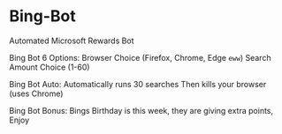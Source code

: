 # Bing-Bot
Automated Microsoft Rewards Bot

Bing Bot 6 Options: 
Browser Choice (Firefox, Chrome, Edge ``eww``)
Search Amount Choice (1-60)

Bing Bot Auto:
Automatically runs 30 searches Then kills your browser (uses Chrome)

Bing Bot Bonus:
Bings Birthday is this week, they are giving extra points, Enjoy
